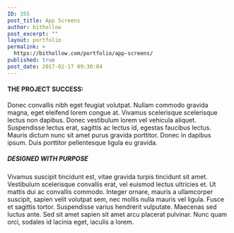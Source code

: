 ```yaml
---
ID: 355
post_title: App Screens
author: bithollow
post_excerpt: ""
layout: portfolio
permalink: >
  https://bithollow.com/portfolio/app-screens/
published: true
post_date: 2017-02-17 09:30:04
---
```

<h4>THE PROJECT SUCCESS:</h4>
Donec convallis nibh eget feugiat volutpat. Nullam commodo gravida magna, eget eleifend lorem congue at. Vivamus scelerisque scelerisque lectus non dapibus. Donec vestibulum lorem vel vehicula aliquet. Suspendisse lectus erat, sagittis ac lectus id, egestas faucibus lectus. Mauris dictum nunc sit amet purus gravida porttitor. Donec in dapibus ipsum. Duis porttitor pellentesque ligula eu gravida.
<h5>DESIGNED WITH PURPOSE</h5>
Vivamus suscipit tincidunt est, vitae gravida turpis tincidunt sit amet. Vestibulum scelerisque convallis erat, vel euismod lectus ultricies et. Ut mattis dui ac convallis commodo. Integer ornare, mauris a ullamcorper suscipit, sapien velit volutpat sem, nec mollis nulla mauris vel ligula. Fusce et sagittis tortor. Suspendisse varius hendrerit vulputate. Maecenas sed luctus ante. Sed sit amet sapien sit amet arcu placerat pulvinar. Nunc quam orci, sodales id lacinia eget, iaculis a lorem.